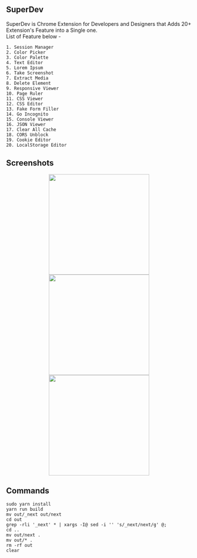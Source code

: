 ## SuperDev

SuperDev is Chrome Extension for Developers and Designers that Adds 20+ Extension's Feature into a Single one.  
List of Feature below -

```
1. Session Manager
2. Color Picker
3. Color Palette
4. Text Editor
5. Lorem Ipsum
6. Take Screenshot
7. Extract Media
8. Delete Element
9. Responsive Viewer
10. Page Ruler
11. CSS Viewer
12. CSS Editor
13. Fake Form Filler
14. Go Incognito
15. Console Viewer
16. JSON Viewer
17. Clear All Cache
18. CORS Unblock
19. Cookie Editor
20. LocalStorage Editor
```

## Screenshots

<p align="center">
  <img src="https://github.com/twoabd/SuperDev/blob/main/screenshots/1.png" width="273">
  <img src="https://github.com/twoabd/SuperDev/blob/main/screenshots/2.png" width="273">
  <img src="https://github.com/twoabd/SuperDev/blob/main/screenshots/1.1.png" width="273">
</p>

## Commands

```
sudo yarn install
yarn run build
mv out/_next out/next
cd out
grep -rli '_next' * | xargs -I@ sed -i '' 's/_next/next/g' @;
cd ..
mv out/next .
mv out/* .
rm -rf out
clear
```
